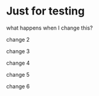 # Just for testing

what happens when I change this?

change 2

change 3

change 4

change 5

change 6
